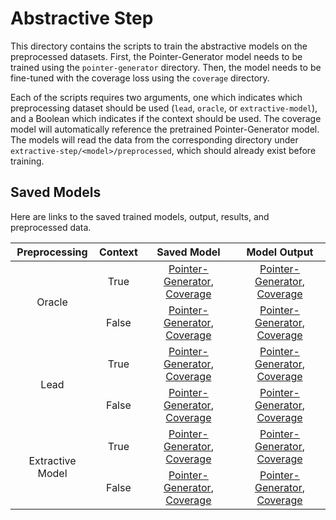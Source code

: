 # Abstractive Step
This directory contains the scripts to train the abstractive models on the preprocessed datasets.
First, the Pointer-Generator model needs to be trained using the `pointer-generator` directory.
Then, the model needs to be fine-tuned with the coverage loss using the `coverage` directory.

Each of the scripts requires two arguments, one which indicates which preprocessing dataset should be used (`lead`, `oracle`, or `extractive-model`), and a Boolean which indicates if the context should be used.
The coverage model will automatically reference the pretrained Pointer-Generator model.
The models will read the data from the corresponding directory under `extractive-step/<model>/preprocessed`, which should already exist before training.

## Saved Models
Here are links to the saved trained models, output, results, and preprocessed data.
<table>
  <thead>
    <tr>
      <th>Preprocessing</th>
      <th>Context</th>
      <th>Saved Model</th>
      <th>Model Output</th>
    </tr>
  </thead>
  <tbody>
    <tr>
      <td rowspan=2 align="center">Oracle</td>
      <td align="center">True</td>
      <td align="center"><a href="https://danieldeutsch.s3.amazonaws.com/summarize/experiments/deutsch2019/v1.1/abstractive-step/pointer-generator/model/oracle/context/model.tar.gz">Pointer-Generator</a>, <a href="https://danieldeutsch.s3.amazonaws.com/summarize/experiments/deutsch2019/v1.1/abstractive-step/coverage/model/oracle/context/model.tar.gz">Coverage</a></td>
      <td align="center"><a href="https://danieldeutsch.s3.amazonaws.com/summarize/experiments/deutsch2019/v1.1/abstractive-step/pointer-generator/output/oracle/context/test.jsonl">Pointer-Generator</a>, <a href="https://danieldeutsch.s3.amazonaws.com/summarize/experiments/deutsch2019/v1.1/abstractive-step/coverage/output/oracle/context/test.jsonl">Coverage</a></td>
    </tr>
    <tr>
      <td align="center">False</td>
      <td align="center"><a href="https://danieldeutsch.s3.amazonaws.com/summarize/experiments/deutsch2019/v1.1/abstractive-step/pointer-generator/model/oracle/no-context/model.tar.gz">Pointer-Generator</a>, <a href="https://danieldeutsch.s3.amazonaws.com/summarize/experiments/deutsch2019/v1.1/abstractive-step/coverage/model/oracle/no-context/model.tar.gz">Coverage</a></td>
      <td align="center"><a href="https://danieldeutsch.s3.amazonaws.com/summarize/experiments/deutsch2019/v1.1/abstractive-step/pointer-generator/output/oracle/no-context/test.jsonl">Pointer-Generator</a>, <a href="https://danieldeutsch.s3.amazonaws.com/summarize/experiments/deutsch2019/v1.1/abstractive-step/coverage/output/oracle/no-context/test.jsonl">Coverage</a></td>
    </tr>
    <tr>
      <td rowspan=2 align="center">Lead</td>
      <td align="center">True</td>
      <td align="center"><a href="https://danieldeutsch.s3.amazonaws.com/summarize/experiments/deutsch2019/v1.1/abstractive-step/pointer-generator/model/lead/context/model.tar.gz">Pointer-Generator</a>, <a href="https://danieldeutsch.s3.amazonaws.com/summarize/experiments/deutsch2019/v1.1/abstractive-step/coverage/model/lead/context/model.tar.gz">Coverage</a></td>
      <td align="center"><a href="https://danieldeutsch.s3.amazonaws.com/summarize/experiments/deutsch2019/v1.1/abstractive-step/pointer-generator/output/lead/context/test.jsonl">Pointer-Generator</a>, <a href="https://danieldeutsch.s3.amazonaws.com/summarize/experiments/deutsch2019/v1.1/abstractive-step/coverage/output/lead/context/test.jsonl">Coverage</a></td>
    </tr>
    <tr>
      <td align="center">False</td>
      <td align="center"><a href="https://danieldeutsch.s3.amazonaws.com/summarize/experiments/deutsch2019/v1.1/abstractive-step/pointer-generator/model/lead/no-context/model.tar.gz">Pointer-Generator</a>, <a href="https://danieldeutsch.s3.amazonaws.com/summarize/experiments/deutsch2019/v1.1/abstractive-step/coverage/model/lead/no-context/model.tar.gz">Coverage</a></td>
      <td align="center"><a href="https://danieldeutsch.s3.amazonaws.com/summarize/experiments/deutsch2019/v1.1/abstractive-step/pointer-generator/output/lead/no-context/test.jsonl">Pointer-Generator</a>, <a href="https://danieldeutsch.s3.amazonaws.com/summarize/experiments/deutsch2019/v1.1/abstractive-step/coverage/output/lead/no-context/test.jsonl">Coverage</a></td>
    </tr>
    <tr>
      <td rowspan=2 align="center">Extractive Model</td>
      <td align="center">True</td>
      <td align="center"><a href="https://danieldeutsch.s3.amazonaws.com/summarize/experiments/deutsch2019/v1.1/abstractive-step/pointer-generator/model/extractive-model/context/model.tar.gz">Pointer-Generator</a>, <a href="https://danieldeutsch.s3.amazonaws.com/summarize/experiments/deutsch2019/v1.1/abstractive-step/coverage/model/extractive-model/context/model.tar.gz">Coverage</a></td>
      <td align="center"><a href="https://danieldeutsch.s3.amazonaws.com/summarize/experiments/deutsch2019/v1.1/abstractive-step/pointer-generator/output/extractive-model/context/test.jsonl">Pointer-Generator</a>, <a href="https://danieldeutsch.s3.amazonaws.com/summarize/experiments/deutsch2019/v1.1/abstractive-step/coverage/output/extractive-model/context/test.jsonl">Coverage</a></td>
    </tr>
    <tr>
      <td align="center">False</td>
      <td align="center"><a href="https://danieldeutsch.s3.amazonaws.com/summarize/experiments/deutsch2019/v1.1/abstractive-step/pointer-generator/model/extractive-model/no-context/model.tar.gz">Pointer-Generator</a>, <a href="https://danieldeutsch.s3.amazonaws.com/summarize/experiments/deutsch2019/v1.1/abstractive-step/coverage/model/extractive-model/no-context/model.tar.gz">Coverage</a></td>
      <td align="center"><a href="https://danieldeutsch.s3.amazonaws.com/summarize/experiments/deutsch2019/v1.1/abstractive-step/pointer-generator/output/extractive-model/no-context/test.jsonl">Pointer-Generator</a>, <a href="https://danieldeutsch.s3.amazonaws.com/summarize/experiments/deutsch2019/v1.1/abstractive-step/coverage/output/extractive-model/no-context/test.jsonl">Coverage</a></td>
    </tr>
  </tbody>
</table>
